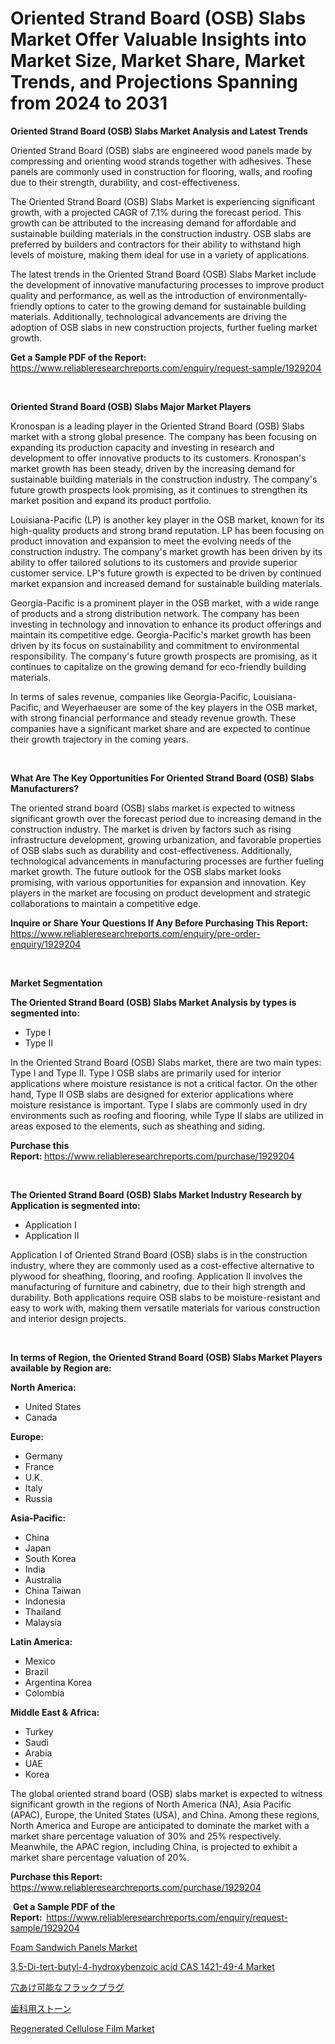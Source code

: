 <p><h1>Oriented Strand Board (OSB) Slabs Market Offer Valuable Insights into Market Size, Market Share, Market Trends, and Projections Spanning from 2024 to 2031</h1></p><p><strong>Oriented Strand Board (OSB) Slabs Market Analysis and Latest Trends</strong></p>
<p><p>Oriented Strand Board (OSB) slabs are engineered wood panels made by compressing and orienting wood strands together with adhesives. These panels are commonly used in construction for flooring, walls, and roofing due to their strength, durability, and cost-effectiveness.</p><p>The Oriented Strand Board (OSB) Slabs Market is experiencing significant growth, with a projected CAGR of 7.1% during the forecast period. This growth can be attributed to the increasing demand for affordable and sustainable building materials in the construction industry. OSB slabs are preferred by builders and contractors for their ability to withstand high levels of moisture, making them ideal for use in a variety of applications.</p><p>The latest trends in the Oriented Strand Board (OSB) Slabs Market include the development of innovative manufacturing processes to improve product quality and performance, as well as the introduction of environmentally-friendly options to cater to the growing demand for sustainable building materials. Additionally, technological advancements are driving the adoption of OSB slabs in new construction projects, further fueling market growth.</p></p>
<p><strong>Get a Sample PDF of the Report:&nbsp;</strong> <a href="https://www.reliableresearchreports.com/enquiry/request-sample/1929204">https://www.reliableresearchreports.com/enquiry/request-sample/1929204</a></p>
<p>&nbsp;</p>
<p><strong>Oriented Strand Board (OSB) Slabs Major Market Players</strong></p>
<p><p>Kronospan is a leading player in the Oriented Strand Board (OSB) Slabs market with a strong global presence. The company has been focusing on expanding its production capacity and investing in research and development to offer innovative products to its customers. Kronospan's market growth has been steady, driven by the increasing demand for sustainable building materials in the construction industry. The company's future growth prospects look promising, as it continues to strengthen its market position and expand its product portfolio.</p><p>Louisiana-Pacific (LP) is another key player in the OSB market, known for its high-quality products and strong brand reputation. LP has been focusing on product innovation and expansion to meet the evolving needs of the construction industry. The company's market growth has been driven by its ability to offer tailored solutions to its customers and provide superior customer service. LP's future growth is expected to be driven by continued market expansion and increased demand for sustainable building materials.</p><p>Georgia-Pacific is a prominent player in the OSB market, with a wide range of products and a strong distribution network. The company has been investing in technology and innovation to enhance its product offerings and maintain its competitive edge. Georgia-Pacific's market growth has been driven by its focus on sustainability and commitment to environmental responsibility. The company's future growth prospects are promising, as it continues to capitalize on the growing demand for eco-friendly building materials.</p><p>In terms of sales revenue, companies like Georgia-Pacific, Louisiana-Pacific, and Weyerhaeuser are some of the key players in the OSB market, with strong financial performance and steady revenue growth. These companies have a significant market share and are expected to continue their growth trajectory in the coming years.</p></p>
<p>&nbsp;</p>
<p><strong>What Are The Key Opportunities For Oriented Strand Board (OSB) Slabs Manufacturers?</strong></p>
<p><p>The oriented strand board (OSB) slabs market is expected to witness significant growth over the forecast period due to increasing demand in the construction industry. The market is driven by factors such as rising infrastructure development, growing urbanization, and favorable properties of OSB slabs such as durability and cost-effectiveness. Additionally, technological advancements in manufacturing processes are further fueling market growth. The future outlook for the OSB slabs market looks promising, with various opportunities for expansion and innovation. Key players in the market are focusing on product development and strategic collaborations to maintain a competitive edge.</p></p>
<p><strong>Inquire or Share Your Questions If Any Before Purchasing This Report:</strong> <a href="https://www.reliableresearchreports.com/enquiry/pre-order-enquiry/1929204">https://www.reliableresearchreports.com/enquiry/pre-order-enquiry/1929204</a></p>
<p>&nbsp;</p>
<p><strong>Market Segmentation</strong></p>
<p><strong>The Oriented Strand Board (OSB) Slabs Market Analysis by types is segmented into:</strong></p>
<p><ul><li>Type I</li><li>Type II</li></ul></p>
<p><p>In the Oriented Strand Board (OSB) Slabs market, there are two main types: Type I and Type II. Type I OSB slabs are primarily used for interior applications where moisture resistance is not a critical factor. On the other hand, Type II OSB slabs are designed for exterior applications where moisture resistance is important. Type I slabs are commonly used in dry environments such as roofing and flooring, while Type II slabs are utilized in areas exposed to the elements, such as sheathing and siding.</p></p>
<p><strong>Purchase this Report:&nbsp;</strong><a href="https://www.reliableresearchreports.com/purchase/1929204">https://www.reliableresearchreports.com/purchase/1929204</a></p>
<p>&nbsp;</p>
<p><strong>The Oriented Strand Board (OSB) Slabs Market Industry Research by Application is segmented into:</strong></p>
<p><ul><li>Application I</li><li>Application II</li></ul></p>
<p><p>Application I of Oriented Strand Board (OSB) slabs is in the construction industry, where they are commonly used as a cost-effective alternative to plywood for sheathing, flooring, and roofing. Application II involves the manufacturing of furniture and cabinetry, due to their high strength and durability. Both applications require OSB slabs to be moisture-resistant and easy to work with, making them versatile materials for various construction and interior design projects.</p></p>
<p>&nbsp;</p>
<p><strong>In terms of Region, the Oriented Strand Board (OSB) Slabs Market Players available by Region are:</strong></p>
<p>
    <p> <strong> North America: </strong>
        <ul>
            <li>United States</li>
            <li>Canada</li>
        </ul>
        </p> 
    <p> <strong> Europe: </strong>
        <ul>
            <li>Germany</li>
            <li>France</li>
            <li>U.K.</li>
            <li>Italy</li>
            <li>Russia</li>
        </ul>
        </p> 
    <p> <strong> Asia-Pacific: </strong>
        <ul>
            <li>China</li>
            <li>Japan</li>
            <li>South Korea</li>
            <li>India</li>
            <li>Australia</li>
            <li>China Taiwan</li>
            <li>Indonesia</li>
            <li>Thailand</li>
            <li>Malaysia</li>
        </ul>
        </p> 
    <p> <strong> Latin America: </strong>
        <ul>
            <li>Mexico</li>
            <li>Brazil</li>
            <li>Argentina Korea</li>
            <li>Colombia</li>
        </ul>
        </p> 
    <p> <strong> Middle East & Africa: </strong>
        <ul>
            <li>Turkey</li>
            <li>Saudi</li>
            <li>Arabia</li>
            <li>UAE</li>
            <li>Korea</li>
        </ul>
    </p>
    </p>
<p><p>The global oriented strand board (OSB) slabs market is expected to witness significant growth in the regions of North America (NA), Asia Pacific (APAC), Europe, the United States (USA), and China. Among these regions, North America and Europe are anticipated to dominate the market with a market share percentage valuation of 30% and 25% respectively. Meanwhile, the APAC region, including China, is projected to exhibit a market share percentage valuation of 20%.</p></p>
<p><strong>Purchase this Report: </strong><a href="https://www.reliableresearchreports.com/purchase/1929204">https://www.reliableresearchreports.com/purchase/1929204</a></p>
<p>&nbsp;<strong>Get a Sample PDF of the Report:&nbsp;&nbsp;</strong><a href="https://www.reliableresearchreports.com/enquiry/request-sample/1929204">https://www.reliableresearchreports.com/enquiry/request-sample/1929204</a></p>
<p><strong></strong></p>
<p><p><a href="https://view.publitas.com/reportprime-1/foam-sandwich-panels-market-size-market-share-and-global-market-analysis-report-2024-2031/">Foam Sandwich Panels Market</a></p><p><a href="https://lydian-appliance-61d.notion.site/3-5-Di-tert-butyl-4-hydroxybenzoic-acid-CAS-1421-49-4-Market-Furnish-Information-about-Market-Size--b6bcda53f310452b84764bb243040f11">3,5-Di-tert-butyl-4-hydroxybenzoic acid CAS 1421-49-4 Market</a></p><p><a href="https://medium.com/@evanmedhurst2023/%E3%83%89%E3%83%AA%E3%83%AB%E5%8F%AF%E8%83%BD%E3%81%AA%E3%83%95%E3%83%A9%E3%83%83%E3%82%AF%E3%83%97%E3%83%A9%E3%82%B0%E3%81%AE%E5%B8%82%E5%A0%B4%E5%88%86%E6%9E%90-%E3%81%9D%E3%81%AEcagr-%E5%B8%82%E5%A0%B4%E3%82%BB%E3%82%B0%E3%83%A1%E3%83%B3%E3%83%86%E3%83%BC%E3%82%B7%E3%83%A7%E3%83%B3-%E3%81%8A%E3%82%88%E3%81%B3%E3%82%B0%E3%83%AD%E3%83%BC%E3%83%90%E3%83%AB%E7%94%A3%E6%A5%AD%E6%A6%82%E8%A6%81-441bffcc5310">穴あけ可能なフラックプラグ</a></p><p><a href="https://medium.com/@evanmedhurst2023/%E6%AD%AF%E7%A7%91%E3%82%B9%E3%83%88%E3%83%BC%E3%83%B3%E5%B8%82%E5%A0%B4%E3%81%AE%E5%88%86%E6%9E%90-%E3%82%B0%E3%83%AD%E3%83%BC%E3%83%90%E3%83%AB%E7%94%A3%E6%A5%AD%E3%81%AE%E5%B1%95%E6%9C%9B%E3%81%A8%E4%BA%88%E6%B8%AC-2024%E5%B9%B4%E3%81%8B%E3%82%892031%E5%B9%B4-96b43babb583">歯科用ストーン</a></p><p><a href="https://forested-sushi-9b0.notion.site/Regenerated-Cellulose-Film-Market-Offer-Valuable-Insights-into-Market-Size-Market-Share-Market-Tre-08d0bcdb9a89477599e8cb887d977898">Regenerated Cellulose Film Market</a></p></p>